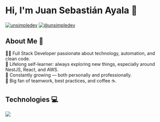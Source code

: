 <H1>Hi, I'm Juan Sebastián Ayala 👋</H1>
<p>
  <a href="https://www.linkedin.com/in/juan-sebastian-ayala-dev" target="blank"><img align="center" src="https://img.shields.io/badge/LinkedIn-0077B5?style=for-the-badge&logo=linkedin&logoColor=white" alt="unsimpledev"/></a>
  <a href = "mailto:juansebastianayala20@gmail.com" target="blank"><img align="center" src="https://img.shields.io/badge/Gmail-D14836?style=for-the-badge&logo=gmail&logoColor=white" alt="@unsimpledev"  /></a>
</p>

<h2>About Me 🚀</h2>
👨‍💻 Full Stack Developer passionate about technology, automation, and clean code.  
<br>
🧠 Lifelong self-learner: always exploring new things, especially around NestJS, React, and AWS.  
<br>
🌱 Constantly growing — both personally and professionally.  
<br>
🤝 Big fan of teamwork, best practices, and coffee ☕.  

<h2>Technologies 💻</h2>
<p align="left">
  <a href="https://skillicons.dev">
    <img src="https://skillicons.dev/icons?i=js,typescript,nodejs,java,nest,express,react,next,svelte,prisma,mysql,postgresql,sqlite,aws,azure,terraform,jest,cypress,docker,css,tailwind,materialui,bootstrap,styledcomponents,vscode,webstorm,eclipse,figma,git,github,postman,sentry" />
  </a>
</p>

